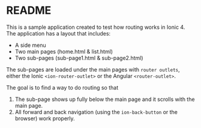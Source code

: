 # README

This is a sample application created to test how routing works in Ionic 4. The application has a layout that includes:
* A side menu
* Two main pages (home.html & list.html)
* Two sub-pages (sub-page1.html & sub-page2.html)

The sub-pages are loaded under the main pages with `router outlets`, either the Ionic `<ion-router-outlet>` or the Angular `<router-outlet>`.

The goal is to find a way to do routing so that
1. The sub-page shows up fully below the main page and it scrolls with the main page.
2. All forward and back navigation (using the `ion-back-button` or the browser) work properly.
